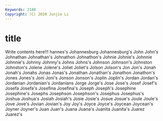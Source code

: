 ```yaml
---
Keywords: 2188
Copyright: (C) 2020 Junjie Li
---
```


# title

Write contents here!!!
hannes's 
Johannesburg 
Johannesburg's 
John 
John's 
Johnathan 
Johnathan's 
Johnathon 
Johnathon's
Johnie 
Johnie's 
Johnnie 
Johnnie's 
Johnny 
Johnny's 
Johns 
Johns's 
Johnson 
Johnson's
Johnston 
Johnston's 
Jolene 
Jolene's 
Joliet 
Joliet's 
Jolson 
Jolson's 
Jon 
Jon's
Jonah 
Jonah's 
Jonahs 
Jonas 
Jonas's 
Jonathan 
Jonathan's 
Jonathon 
Jonathon's 
Jones
Jones's 
Joni 
Joni's 
Jonson 
Jonson's 
Joplin 
Joplin's 
Jordan 
Jordan's 
Jordanian
Jordanian's 
Jordanians 
Jorge 
Jorge's 
Jose 
Jose's 
Josef 
Josef's 
Josefa 
Josefa's
Josefina 
Josefina's 
Joseph 
Joseph's 
Josephine 
Josephine's 
Josephs 
Josephson 
Josephson's 
Josephus
Josephus's 
Joshua 
Joshua's 
Josiah 
Josiah's 
Josie 
Josie's 
Josue 
Josue's 
Joule
Joule's 
Jove 
Jove's 
Jovian 
Jovian's 
Joy 
Joy's 
Joyce 
Joyce's 
Joycean
Joycean's 
Joyner 
Joyner's 
Juan 
Juan's 
Juana 
Juana's 
Juanita 
Juanita's 
Juarez
Juarez's 
